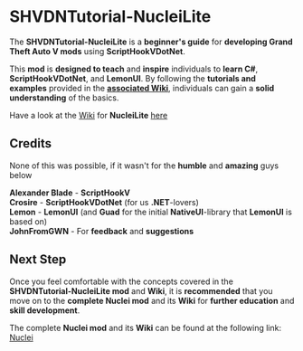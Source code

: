 # SHVDNTutorial-NucleiLite

The **SHVDNTutorial-NucleiLite** is a **beginner's guide** for **developing Grand Theft Auto V mods** using **ScriptHookVDotNet**.  

This **mod** is **designed to teach** and **inspire** individuals to **learn C#**, **ScriptHookVDotNet**, and **LemonUI**. By following the **tutorials and examples** provided in the **[associated Wiki](https://github.com/KimonoBoy/SHVDNTutorial-NucleiLite/wiki)**, individuals can gain a **solid understanding** of the basics. 

Have a look at the [Wiki](https://github.com/KimonoBoy/SHVDNTutorial-NucleiLite/wiki) for **NucleiLite** [here](https://github.com/KimonoBoy/SHVDNTutorial-NucleiLite/wiki)  

## Credits

None of this was possible, if it wasn't for the **humble** and **amazing** guys below  

**Alexander Blade** - **ScriptHookV**  
**Crosire** - **ScriptHookVDotNet** (for us **.NET**-lovers)  
**Lemon** - **LemonUI** (and **Guad** for the initial **NativeUI**-library that **LemonUI** is based on)    
**JohnFromGWN** - For **feedback** and **suggestions**  

## Next Step

Once you feel comfortable with the concepts covered in the **SHVDNTutorial-NucleiLite mod** and **Wiki**, it is **recommended** that you move on to the **complete Nuclei mod** and its **Wiki** for **further education** and **skill development**. 

The complete **Nuclei mod** and its **Wiki** can be found at the following link: [Nuclei](https://github.com/KimonoBoy/SHVDNTutorial-Nuclei) 
